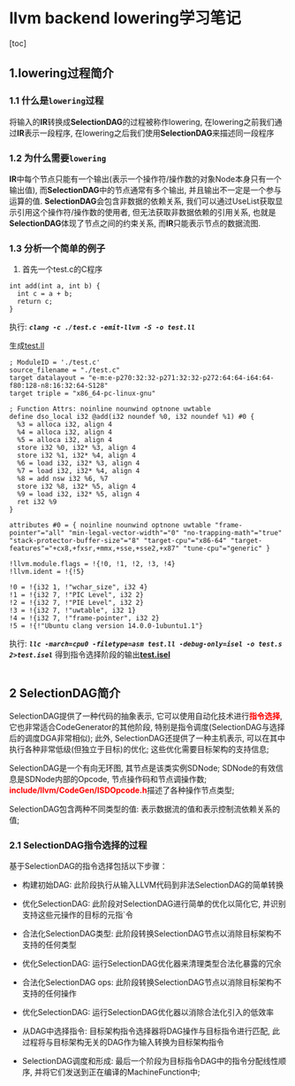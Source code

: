 # llvm backend lowering学习笔记

[toc]

## 1.lowering过程简介

### 1.1 什么是`lowering`过程
将输入的<b>IR</b>转换成<b>SelectionDAG</b>的过程被称作lowering, 在lowering之前我们通过<b>IR</b>表示一段程序, 在lowering之后我们使用<b>SelectionDAG</b>来描述同一段程序

### 1.2 为什么需要`lowering`
<b>IR</b>中每个节点只能有一个输出(表示一个操作符/操作数的对象Node本身只有一个输出值), 而<b>SelectionDAG</b>中的节点通常有多个输出, 并且输出不一定是一个参与运算的值. <b>SelectionDAG</b>会包含非数据的依赖关系, 我们可以通过UseList获取显示引用这个操作符/操作数的使用者, 但无法获取非数据依赖的引用关系, 也就是<b>SelectionDAG</b>体现了节点之间的约束关系, 而<b>IR</b>只能表示节点的数据流图.

### 1.3 分析一个简单的例子
1. 首先一个test.c的C程序
``` {.line-numbers}
int add(int a, int b) {
  int c = a + b;
  return c;
}
```

执行:
<b>_`clang -c ./test.c -emit-llvm -S -o test.ll`_</b>

生成[test.ll](./resource/simple_test/test.ll)
``` {.line-numbers}
; ModuleID = './test.c'
source_filename = "./test.c"
target datalayout = "e-m:e-p270:32:32-p271:32:32-p272:64:64-i64:64-f80:128-n8:16:32:64-S128"
target triple = "x86_64-pc-linux-gnu"

; Function Attrs: noinline nounwind optnone uwtable
define dso_local i32 @add(i32 noundef %0, i32 noundef %1) #0 {
  %3 = alloca i32, align 4
  %4 = alloca i32, align 4
  %5 = alloca i32, align 4
  store i32 %0, i32* %3, align 4
  store i32 %1, i32* %4, align 4
  %6 = load i32, i32* %3, align 4
  %7 = load i32, i32* %4, align 4
  %8 = add nsw i32 %6, %7
  store i32 %8, i32* %5, align 4
  %9 = load i32, i32* %5, align 4
  ret i32 %9
}

attributes #0 = { noinline nounwind optnone uwtable "frame-pointer"="all" "min-legal-vector-width"="0" "no-trapping-math"="true" "stack-protector-buffer-size"="8" "target-cpu"="x86-64" "target-features"="+cx8,+fxsr,+mmx,+sse,+sse2,+x87" "tune-cpu"="generic" }

!llvm.module.flags = !{!0, !1, !2, !3, !4}
!llvm.ident = !{!5}

!0 = !{i32 1, !"wchar_size", i32 4}
!1 = !{i32 7, !"PIC Level", i32 2}
!2 = !{i32 7, !"PIE Level", i32 2}
!3 = !{i32 7, !"uwtable", i32 1}
!4 = !{i32 7, !"frame-pointer", i32 2}
!5 = !{!"Ubuntu clang version 14.0.0-1ubuntu1.1"}
```

执行:
<b>_`llc -march=cpu0 -filetype=asm test.ll -debug-only=isel -o test.s 2>test.isel`_</b>
得到指令选择阶段的输出<b>[test.isel](./resource/simple_test/test.isel)</b>
```

```

## 2 SelectionDAG简介

SelectionDAG提供了一种代码的抽象表示, 它可以使用自动化技术进行<b><font color=RED>指令选择</font></b>, 它也非常适合CodeGenerator的其他阶段, 特别是指令调度(SelectionDAG与选择后的调度DGA非常相似); 此外, SelectionDAG还提供了一种主机表示, 可以在其中执行各种非常低级(但独立于目标)的优化; 这些优化需要目标架构的支持信息;

SelectionDAG是一个有向无环图, 其节点是该类实例SDNode; SDNode的有效信息是SDNode内部的Opcode, 节点操作码和节点调操作数; <b><font color=RED>include/llvm/CodeGen/ISDOpcode.h</font></b>描述了各种操作节点类型;

SelectionDAG包含两种不同类型的值: 表示数据流的值和表示控制流依赖关系的值;

### 2.1 SelectionDAG指令选择的过程

基于SelectionDAG的指令选择包括以下步骤：
  * 构建初始DAG: 此阶段执行从输入LLVM代码到非法SelectionDAG的简单转换

  * 优化SelectionDAG: 此阶段对SelectionDAG进行简单的优化以简化它, 并识别支持这些元操作的目标的元指`令

  * 合法化SelectionDAG类型: 此阶段转换SelectionDAG节点以消除目标架构不支持的任何类型

  * 优化SelectionDAG: 运行SelectionDAG优化器来清理类型合法化暴露的冗余

  * 合法化SelectionDAG ops: 此阶段转换SelectionDAG节点以消除目标架构不支持的任何操作

  * 优化SelectionDAG: 运行SelectionDAG优化器以消除合法化引入的低效率

  * 从DAG中选择指令: 目标架构指令选择器将DAG操作与目标指令进行匹配, 此过程将与目标架构无关的DAG作为输入转换为目标架构指令

  * SelectionDAG调度和形成: 最后一个阶段为目标指令DAG中的指令分配线性顺序, 并将它们发送到正在编译的MachineFunction中;